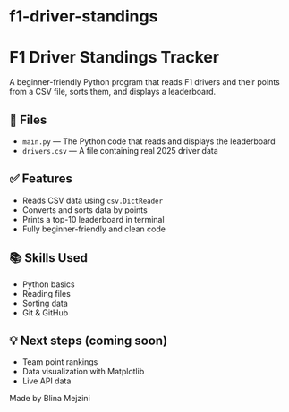 # f1-driver-standings
# F1 Driver Standings Tracker

A beginner-friendly Python program that reads F1 drivers and their points from a CSV file, sorts them, and displays a leaderboard.

## 📁 Files

- `main.py` — The Python code that reads and displays the leaderboard
- `drivers.csv` — A file containing real 2025 driver data

## ✅ Features

- Reads CSV data using `csv.DictReader`
- Converts and sorts data by points
- Prints a top-10 leaderboard in terminal
- Fully beginner-friendly and clean code

## 📚 Skills Used

- Python basics
- Reading files
- Sorting data
- Git & GitHub

## 💡 Next steps (coming soon)

- Team point rankings
- Data visualization with Matplotlib
- Live API data

Made by Blina Mejzini


